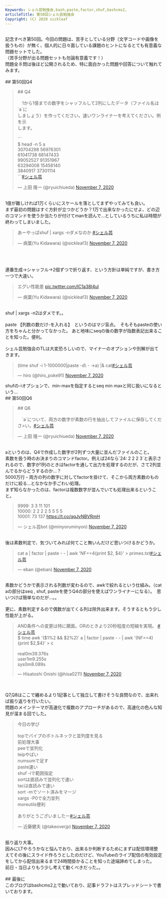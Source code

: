 ```yaml
---       
Keywords: シェル芸勉強会,bash,paste,factor,shuf,bashcms2,
articleTitle: 第50回シェル芸勉強会      
Copyright: (C) 2020 sickleaf       
---       
```


<br>
記念すべき第50回。今回の問題は、苦手としている分野（文字コードや画像を扱うもの）が無く、個人的に日々面している課題のヒントになるとても有意義な問題セットでした。       
<br>
（苦手分野が出る問題セットも勿論有意義です！）       
<br>
問題全８問は後ほど公開されるため、特に面白かった問題や回答について触れてみます。       
<br>
<br>
## 第50回Q4      
<br>
<blockquote class="twitter-tweet"><p lang="ja" dir="ltr">## Q4<br><br>　1から1億までの数字をシャッフルして2列にしたデータ（ファイル名は`a`に<br>しましょう）を作ってください。速いワンライナーを考えてください。例を示<br>します。<br><br>```<br>$ head -n 5 a<br>30704298 56976301<br>61041738 68147433<br>99052527 91351967<br>63294008 15458140<br>3840917 37301114<br>```<a href="https://twitter.com/hashtag/%E3%82%B7%E3%82%A7%E3%83%AB%E8%8A%B8?src=hash&amp;ref_src=twsrc%5Etfw">#シェル芸</a></p>&mdash; 上田 隆一 (@ryuichiueda) <a href="https://twitter.com/ryuichiueda/status/1324941729514991616?ref_src=twsrc%5Etfw">November 7, 2020</a></blockquote> <script async src="https://platform.twitter.com/widgets.js" charset="utf-8"></script>       
<br>
1億が難しければ1万くらいにスケールを落としてまずやってみても良い。       
<br>
まず最初の問題はすぐ方針が立つかどうか？1万で出来なかったにせよ、どの辺のコマンドを使うか当たりが付けてmanを読んで…としているうちに私は時間が終わってしまいました。       
<br>
<blockquote class="twitter-tweet"><p lang="ja" dir="ltr">あーやっぱshuf | xargs -nダメなのか <a href="https://twitter.com/hashtag/%E3%82%B7%E3%82%A7%E3%83%AB%E8%8A%B8?src=hash&amp;ref_src=twsrc%5Etfw">#シェル芸</a></p>&mdash; 病葉(Yu Kidawara) (@sickleaf3) <a href="https://twitter.com/sickleaf3/status/1324942299801939968?ref_src=twsrc%5Etfw">November 7, 2020</a></blockquote> <script async src="https://platform.twitter.com/widgets.js" charset="utf-8"></script>        
<br>
<br>
<br>
連番生成→シャッフル→2個ずつで折り返す、という方針は単純ですが、書き方一つで大違い。       
<br>
<blockquote class="twitter-tweet"><p lang="ja" dir="ltr">エグい性能差 <a href="https://t.co/IC1a38I4ul">pic.twitter.com/IC1a38I4ul</a></p>&mdash; 病葉(Yu Kidawara) (@sickleaf3) <a href="https://twitter.com/sickleaf3/status/1325083648563949568?ref_src=twsrc%5Etfw">November 7, 2020</a></blockquote> <script async src="https://platform.twitter.com/widgets.js" charset="utf-8"></script>       
<br>
shuf | xargs -n2はダメです。。       
<br>
<br>
paste 【列数の数だけ-を入れる】　というのはマジ盲点。　そもそもpasteの使い方をちゃんと分かってなかった。       
あと地味にseqの後の数字が指数表記出来ることを知った。便利。       
<br>
<br>
シェル芸勉強会のTLは大変恐ろしいので、マイナーのオプションや別解が出てきます。       
<br>
<blockquote class="twitter-tweet"><p lang="en" dir="ltr">(time shuf -i 1-1000000|paste -d\  - -&gt;a) |&amp; cat<a href="https://twitter.com/hashtag/%E3%82%B7%E3%82%A7%E3%83%AB%E8%8A%B8?src=hash&amp;ref_src=twsrc%5Etfw">#シェル芸</a></p>&mdash; hiro (@hiro_poke91) <a href="https://twitter.com/hiro_poke91/status/1324948983463071744?ref_src=twsrc%5Etfw">November 7, 2020</a></blockquote> <script async src="https://platform.twitter.com/widgets.js" charset="utf-8"></script>        
shufの-iオプションで、min-maxを指定するとseq min maxと同じ扱いになるという…
<br>
## 第50回Q6      
<br>
<blockquote class="twitter-tweet"><p lang="ja" dir="ltr">## Q6<br><br>　`a`について、両方の数字が素数の行を抽出してファイルに保存してくださ&gt;い。<a href="https://twitter.com/hashtag/%E3%82%B7%E3%82%A7%E3%83%AB%E8%8A%B8?src=hash&amp;ref_src=twsrc%5Etfw">#シェル芸</a></p>&mdash; 上田 隆一 (@ryuichiueda) <a href="https://twitter.com/ryuichiueda/status/1324953706912116737?ref_src=twsrc%5Etfw">November 7, 2020</a></blockquote> <script async src="https://platform.twitter.com/widgets.js" charset="utf-8"></script>       
<br>
aというのは、Q4で作成した数字が2列ずつ大量に並んだファイルのこと。       
<br>
素数を扱う時のお決まりのコマンドfactor。例えば24なら`24: 2 2 2 3`と表示されるので、数字が1列のときはfactorを通して出力を処理するのだが、さて2列並んでるからどうするのか…？       
<br>
5000万行・両方の列の数字に対してfactorを掛けて、そこから両方素数のものだけに絞る…となかなか手ごわい処理。       
<br>
まず知らなかったのは、factorは複数数字が並んでいても処理出来るということ。       
<br>
<blockquote class="twitter-tweet"><p lang="und" dir="ltr">9999: 3 3 11 101<br>10000: 2 2 2 2 5 5 5 5<br>10001: 73 137 <a href="https://t.co/qqJvNBVRmH">https://t.co/qqJvNBVRmH</a></p>&mdash; シェル芸bot (@minyoruminyon) <a href="https://twitter.com/minyoruminyon/status/1324955806941372416?ref_src=twsrc%5Etfw">November 7, 2020</a></blockquote> <script async src="https://platform.twitter.com/widgets.js" charset="utf-8"></script>
<br>
後は素数判定で、気づいてみれば何てこと無いんだけど思いつけるかどうか。       
<br>
<blockquote class="twitter-tweet"><p lang="en" dir="ltr">cat a | factor | paste - - | awk &#39;NF==4{print $2, $4}&#39; &gt; primes.txt<a href="https://twitter.com/hashtag/%E3%82%B7%E3%82%A7%E3%83%AB%E8%8A%B8?src=hash&amp;ref_src=twsrc%5Etfw">#シェル芸</a></p>&mdash; eban (@eban) <a href="https://twitter.com/eban/status/1324952980982882304?ref_src=twsrc%5Etfw">November 7, 2020</a></blockquote> <script async src="https://platform.twitter.com/widgets.js" charset="utf-8"></script>        
<br>
素数かどうかで表示される列数が変わるので、awkで絞れるという仕組み。（cat aの部分はseq , shuf, pasteを使うQ4の部分を使えばワンライナーになる）。　思いつけば簡単なのだが…。。       
<br>
<br>
更に、素数判定するので偶数が出てくる列は除外出来ます。そうするともう少し性能が上がる。       
<br>
<blockquote class="twitter-tweet"><p lang="ja" dir="ltr">AND条件への変更は特に覿面。ORのときより20秒程度の短縮を実現。 <a href="https://twitter.com/hashtag/%E3%82%B7%E3%82%A7%E3%83%AB%E8%8A%B8?src=hash&amp;ref_src=twsrc%5Etfw">#シェル芸</a><br>$ time awk &#39;($1%2 &amp;&amp; $2%2)&#39; a | factor | paste - - | awk &#39;(NF==4){print $2,$4}&#39; &gt; c<br><br>real0m39.376s<br>user1m9.255s<br>sys0m8.089s</p>&mdash; Hisatoshi Onishi (@hisa0211) <a href="https://twitter.com/hisa0211/status/1324958659546284033?ref_src=twsrc%5Etfw">November 7, 2020</a></blockquote> <script async src="https://platform.twitter.com/widgets.js" charset="utf-8"></script>        
<br>
<br>
Q7,Q8はここで纏めるより1記事として独立して書けそうな良問なので、出来れば振り返りを行いたい。       
<br>
問題のメインテーマが高速化で複数のアプローチがあるので、高速化の色んな知見が溜まる回でした。       
<br>
<blockquote class="twitter-tweet"><p lang="ja" dir="ltr">今日の学び<br><br>topでパイプのボトルネックと並列度を見る<br>前処理大事<br>peeで並列化<br>teipやばい<br>numsumで足す<br>paste速い<br>shuf -iで範囲指定<br>sortは直読みで並列化で速い<br>tacは直読みで速い<br>sort -mでソート済みをマージ<br>xargs -P0で全力並列<br>moreutils便利<br><br>ありがとうございましたー<a href="https://twitter.com/hashtag/%E3%82%B7%E3%82%A7%E3%83%AB%E8%8A%B8?src=hash&amp;ref_src=twsrc%5Etfw">#シェル芸</a></p>&mdash; 近藤健夫 (@takeoverjp) <a href="https://twitter.com/takeoverjp/status/1324970584099364864?ref_src=twsrc%5Etfw">November 7, 2020</a></blockquote> <script async src="https://platform.twitter.com/widgets.js" charset="utf-8"></script>        
<br>
振り返り大事。       
<br>
因みにLTやろうかなと悩んでおり、出来るか判断するためにまずは配信環境整えてその後にスライド作ろうとしたのだけど、YouTubeのライブ配信の有効設定をしてから配信出来るまで24時間掛かることを知った途端諦めてしまった。
<br>
前日・当日よりもう少し考えて動くべきだった。。
<br>
<br>
## 最後に      
<br>
このブログはbashcms2上で動いており、記事ドラフトはスプレッドシートで書いております。       
 
